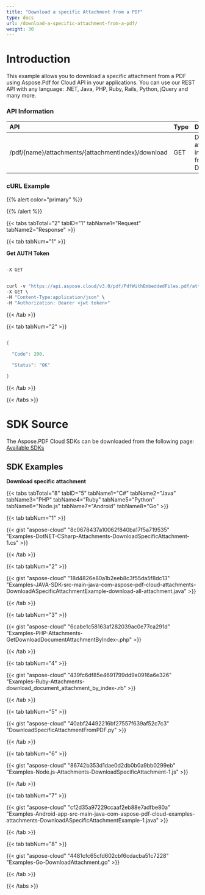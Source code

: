 ```yaml
---
title: "Download a specific Attachment from a PDF"
type: docs
url: /download-a-specific-attachment-from-a-pdf/
weight: 30
---
```


# **Introduction**
This example allows you to download a specific attachment from a PDF using Aspose.Pdf for Cloud API in your applications. You can use our REST API with any language: .NET, Java, PHP, Ruby, Rails, Python, jQuery and many more.
### **API Information**

|**API**|**Type**|**Description**|**Swagger Link**|
| :- | :- | :- | :- |
|/pdf/{name}/attachments/{attachmentIndex}/download|GET|Download attachment information from a PDF Document|[GetDownloadDocumentAttachmentByIndex](https://apireference.aspose.cloud/pdf/#!/Attachments/GetDownloadDocumentAttachmentByIndex)|
### **cURL Example**
{{% alert color="primary" %}} 

{{% /alert %}} 

{{< tabs tabTotal="2" tabID="1" tabName1="Request" tabName2="Response" >}}

{{< tab tabNum="1" >}}

**Get AUTH Token**

```java

-X GET

```

```java

curl -v "https://api.aspose.cloud/v3.0/pdf/PdfWithEmbeddedFiles.pdf/attachments/1/download" \
-X GET \
-H "Content-Type:application/json" \
-H "Authorization: Bearer <jwt token>"

```

{{< /tab >}}

{{< tab tabNum="2" >}}

```java

{  

  "Code": 200,

  "Status": "OK"

}

```

{{< /tab >}}

{{< /tabs >}}
# **SDK Source**
The Aspose.PDF Cloud SDKs can be downloaded from the following page: [Available SDKs](/pdf/available-sdks/)
## **SDK Examples**
**Download specific attachment**

{{< tabs tabTotal="8" tabID="5" tabName1="C#" tabName2="Java" tabName3="PHP" tabName4="Ruby" tabName5="Python" tabName6="Node.js" tabName7="Android"  tabName8="Go" >}}

{{< tab tabNum="1" >}}

{{< gist "aspose-cloud" "8c0678437a10062f840ba17f5a719535" "Examples-DotNET-CSharp-Attachments-DownloadSpecificAttachment-1.cs" >}}

{{< /tab >}}

{{< tab tabNum="2" >}}

{{< gist "aspose-cloud" "18d4826e80a1b2eeb8c3f55da5f8dc13" "Examples-JAVA-SDK-src-main-java-com-aspose-pdf-cloud-attachments-DownloadASpecificAttachmentExample-download-all-attachment.java" >}}

{{< /tab >}}

{{< tab tabNum="3" >}}

{{< gist "aspose-cloud" "6cabe1c58163af282039ac0e77ca291d" "Examples-PHP-Attachments-GetDownloadDocumentAttachmentByIndex-.php" >}}

{{< /tab >}}

{{< tab tabNum="4" >}}

{{< gist "aspose-cloud" "439fc6df85e4691799dd9a0916a6e326" "Examples-Ruby-Attachments-download_document_attachment_by_index-.rb" >}}

{{< /tab >}}

{{< tab tabNum="5" >}}

{{< gist "aspose-cloud" "40abf24492216bf27557f639af52c7c3" "DownloadSpecificAttachmentFromPDF.py" >}}

{{< /tab >}}

{{< tab tabNum="6" >}}

{{< gist "aspose-cloud" "86742b353d1dae0d2db0b0a9bb0299eb" "Examples-Node.js-Attachments-DownloadSpecificAttachment-1.js" >}}

{{< /tab >}}

{{< tab tabNum="7" >}}

{{< gist "aspose-cloud" "cf2d35a97229ccaaf2eb88e7adfbe80a" "Examples-Android-app-src-main-java-com-aspose-pdf-cloud-examples-attachments-DownloadASpecificAttachmentExample-1.java" >}}

{{< /tab >}}

{{< tab tabNum="8" >}}

{{< gist "aspose-cloud" "4481cfc65cfd602cbf6cdacba51c7228" "Examples-Go-DownloadAttachment.go" >}}

{{< /tab >}}

{{< /tabs >}}
